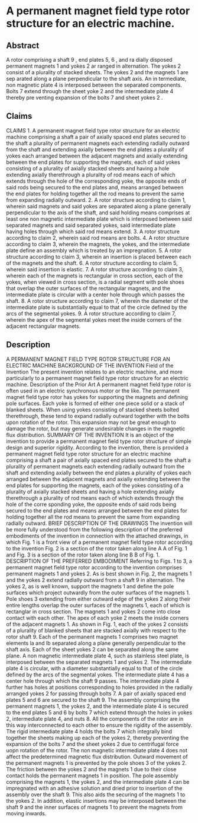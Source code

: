 # A permanent magnet field type rotor structure for an electric machine.

## Abstract
A rotor comprising a shaft 9 , end plates 5, 6 , and ra dially disposed permanent magnets 1 and yokes 2 ar ranged in alternation. The yokes 2 consist of a plurality of stacked sheets. The yokes 2 and the magnets 1 are sep arated along a plane perpendicular to the shaft axis. An in termediate, non magnetic plate 4 is interposed between the separated components. Bolts 7 extend through the sheet yoke 2 and the intermediate plate 4 thereby pre venting expansion of the bolts 7 and sheet yokes 2 .

## Claims
CLAIMS 1. A permanent magnet field type rotor structure for an electric machine comprising a shaft a pair of axially spaced end plates secured to the shaft a plurality of permanent magnets each extending radially outward from the shaft and extending axially between the end plates a plurality of yokes each arranged between the adjacent magnets and axially extending between the end plates for supporting the magnets, each of said yokes consisting of a plurality of axially stacked sheets and having a hole extending axially therethrough a plurality of rod means each of which extends through the hole of the corresponding yoke, the opposite ends of said rods being secured to the end plates and, means arranged between the end plates for holding together all the rod means to prevent the same from expanding radially outward. 2. A rotor structure according to claim 1, wherein said magnets and said yokes are separated along a plane generally perpendicular to the axis of the shaft, and said holding means comprises at least one non magnetic intermediate plate which is interposed between said separated magnets and said separated yokes, said intermediate plate having holes through which said rod means extend. 3. A rotor structure according to claim 2, wherein said rod means are bolts. 4. A rotor structure according to claim 3, wherein the magnets, the yokes, and the intermediate plate define an assembly which is treated by an impregnation. 5. A rotor structure according to claim 3, wherein an insertion is placed between each of the magnets and the shaft. 6. A rotor structure according to claim 5, wherein said insertion is elastic. 7. A rotor structure according to claim 3, wherein each of the magnets is rectangular in cross section, each of the yokes, when viewed in cross section, is a radial segment with pole shoes that overlap the outer surfaces of the rectangular magnets, and the intermediate plate is circular with a center hole through which passes the shaft. 8. A rotor structure according to claim 7, wherein the diameter of the intermediate plate is substantially equal to that of the circle defined by the arcs of the segmental yokes. 9. A rotor structure according to claim 7, wherein the apex of the segmental yokes meet the inside corners of the adjacent rectangular magnets.

## Description
A PERMANENT MAGNET FIELD TYPE ROTOR STRUCTURE FOR AN ELECTRIC MACHINE BACKGROUND OF THE INVENTION Field of the Invention The present invention relates to an electric machine, and more particularly to a permanent magnet field type rotor structure for an electric machine. Description of the Prior Art A permanent magnet field type rotor is often used in an electric synchronous motor or the like. The permanent magnet field type rotor has yokes for supporting the magnets and defining pole surfaces. Each yoke is formed of either one piece solid or a stack of blanked sheets. When using yokes consisting of stacked sheets bolted therethrough, these tend to expand radially outward together with the bolts upon rotation of the rotor. This expansion may not be great enough to damage the rotor, but may generate undesirable changes in the magnetic flux distribution. SUMMARY OF THE INVENTION It is an object of the invention to provide a permanent magnet field type rotor structure of simple design and superior rigidity. According to the invention, there is provided a permanent magnet field type rotor structure for an electric machine comprising a shaft a pair of axially spaced end plates secured to the shaft a plurality of permanent magnets each extending radially outward from the shaft and extending axially between the end plates a plurality of yokes each arranged between the adjacent magnets and axially extending between the end plates for supporting the magnets, each of the yokes consisting of a plurality of axially stacked sheets and having a hole extending axially therethrough a plurality of rod means each of which extends through the hole of the corre sponding yoke, the opposite ends of said rods being secured to the end plates and means arranged between the end plates for holding together all the rod means to prevent the same from expanding radially outward. BRIEF DESCRIPTION OF THE DRAWINGS The invention will be more fully understood from the following description of the preferred embodiments of the invention in connection with the attached drawings, in which Fig. 1 is a front view of a permanent magnet field type rotor according to the invention Fig. 2 is a section of the rotor taken along line A A of Fig. 1 and Fig. 3 is a section of the rotor taken along line B B of Fig. 1. DESCRIPTION OF THE PREFERRED EMBODIMENT Referring to Figs. 1 to 3, a permanent magnet field type rotor according to the invention comprises permanent magnets 1 and yokes 2. As is best shown in Fig. 2, the magnets 1 and the yokes 2 extend radially outward from a shaft 9 in alternation. The yokes 2, as is well known, support the magnets 1 and define the pole surfaces which project outwardly from the outer surfaces of the magnets 1. Pole shoes 3 extending from either outward edge of the yokes 2 along their entire lengths overlap the outer surfaces of the magnets 1, each of which is rectanglar in cross section. The magnets 1 and yokes 2 come into close contact with each other. The apex of each yoke 2 meets the inside corners of the adjacent magnets 1. As shown in Fig. 1, each of the yokes 2 consists of a plurality of blanked sheets that are stacked axially with respect to the rotor shaft 9. Each of the permanent magnets 1 comprises two magnet elements la and lb separated along a plane generally perpendicular to the shaft axis. Each of the sheet yokes 2 can be separated along the same plane. A non magnetic intermediate plate 4, such as stainless steel plate, is interposed between the separated magnets 1 and yokes 2. The intermediate plate 4 is circular, with a diameter substantially equal to that of the circle defined by the arcs of the segmental yokes. The intermediate plate 4 has a center hole through which the shaft 9 passes. The intermediate plate 4 further has holes at positions corresponding to holes provided in the radially arranged yokes 2 for passing through bolts 7. A pair of axially spaced end plates 5 and 6 are secured to the shaft 9. The assembly comprising the permanent magnets 1, the yokes 2, and the intermediate plate 4 is secured to the end plates 5 and 6 by bolts 7 which extend through the holes in yokes 2, intermediate plate 4, and nuts 8. All the components of the rotor are in this way interconnected to each other to ensure the rigidity of the assembly. The rigid intermediate plate 4 holds the bolts 7 which integrally bind together the sheets making up each of the yokes 2, thereby preventing the expansion of the bolts 7 and the sheet yokes 2 due to centrifugal force uopn rotation of the rotor. The non magnetic intermediate plate 4 does not affect the predetermined magnetic flux distribution. Outward movement of the permanent magnets 1 is prevented by the pole shoes 3 of the yokes 2. The friction between the yokes 2 and the magnets 1 due to their close contact holds the permanent magnets 1 in position. The pole assembly comprising the magnets 1, the yokes 2, and the intermediate plate 4 can be impregnated with an adhesive solution and dried prior to insertion of the assembly over the shaft 9. This also aids the securing of the magnets 1 to the yokes 2. In addition, elastic insertions may be interposed between the shaft 9 and the inner surfaces of magnets 1 to prevent the magnets from moving inwards.